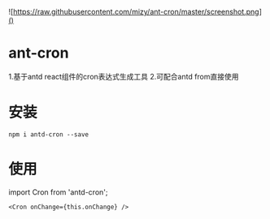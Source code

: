 ![https://raw.githubusercontent.com/mizy/ant-cron/master/screenshot.png]()

# ant-cron
1.基于antd react组件的cron表达式生成工具
2.可配合antd from直接使用

# 安装
```
npm i antd-cron --save
```

# 使用
import Cron from 'antd-cron';
```
<Cron onChange={this.onChange} />
```
